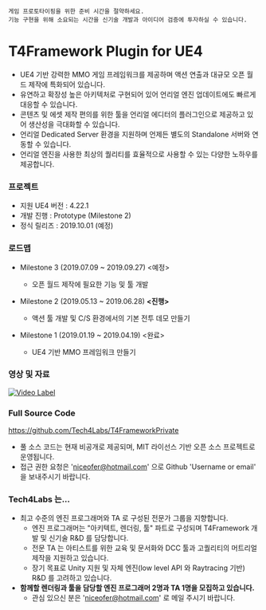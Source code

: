 ``` 
게임 프로토타이핑을 위한 준비 시간을 절약하세요.
기능 구현을 위해 소요되는 시간을 신기술 개발과 아이디어 검증에 투자하실 수 있습니다. 
```

# T4Framework Plugin for UE4

- UE4 기반 강력한 MMO 게임 프레임워크를 제공하며 액션 연출과 대규모 오픈 월드 제작에 특화되어 있습니다.
- 유연하고 확장성 높은 아키텍처로 구현되어 있어 언리얼 엔진 업데이트에도 빠르게 대응할 수 있습니다.
- 콘텐츠 및 에셋 제작 편의를 위한 툴을 언리얼 에디터의 플러그인으로 제공하고 있어 생산성을 극대화할 수 있습니다.
- 언리얼 Dedicated Server 환경을 지원하며 언제든 별도의 Standalone 서버와 연동할 수 있습니다.
- 언리얼 엔진을 사용한 최상의 퀄리티를 효율적으로 사용할 수 있는 다양한 노하우를 제공합니다.

### 프로젝트

- 지원 UE4 버전 : 4.22.1
- 개발 진행 : Prototype (Milestone 2)
- 정식 릴리즈 : 2019.10.01 (예정)

### 로드맵

- Milestone 3 (2019.07.09 ~ 2019.09.27) <예정>
  - 오픈 월드 제작에 필요한 기능 및 툴 개발

- Milestone 2 (2019.05.13 ~ 2019.06.28) **<진행>**
  - 액션 툴 개발 및 C/S 환경에서의 기본 전투 데모 만들기

- Milestone 1 (2019.01.19 ~ 2019.04.19) <완료>
  - UE4 기반 MMO 프레임워크 만들기

### 영상 및 자료

[![Video Label](http://img.youtube.com/vi/kq6mi8CEYi0/0.jpg)](https://youtu.be/kq6mi8CEYi0?t=0s)

### Full Source Code

https://github.com/Tech4Labs/T4FrameworkPrivate

- 풀 소스 코드는 현재 비공개로 제공되며, MIT 라이선스 기반 오픈 소스 프로젝트로 운영됩니다.
- 접근 권한 요청은 'niceofer@hotmail.com' 으로 Github 'Username or email' 을 보내주시기 바랍니다.

### Tech4Labs 는...

- 최고 수준의 엔진 프로그래머와 TA 로 구성된 전문가 그룹을 지향합니다.
  - 엔진 프로그래머는 "아키텍트, 렌더링, 툴" 파트로 구성되며 T4Framework 개발 및 신기술 R&D 를 담당합니다.
  - 전문 TA 는 아티스트를 위한 교육 및 문서화와 DCC 툴과 고퀄리티의 머트리얼 제작을 지원하고 있습니다.
  - 장기 목표로 Unity 지원 및 자체 엔진(low level API 와 Raytracing 기반) R&D 를 고려하고 있습니다.
- **함께할 렌더링과 툴을 담당할 엔진 프로그래머 2명과 TA 1명을 모집하고 있습니다.**
  - 관심 있으신 분은 'niceofer@hotmail.com' 로 메일 주시기 바랍니다.
